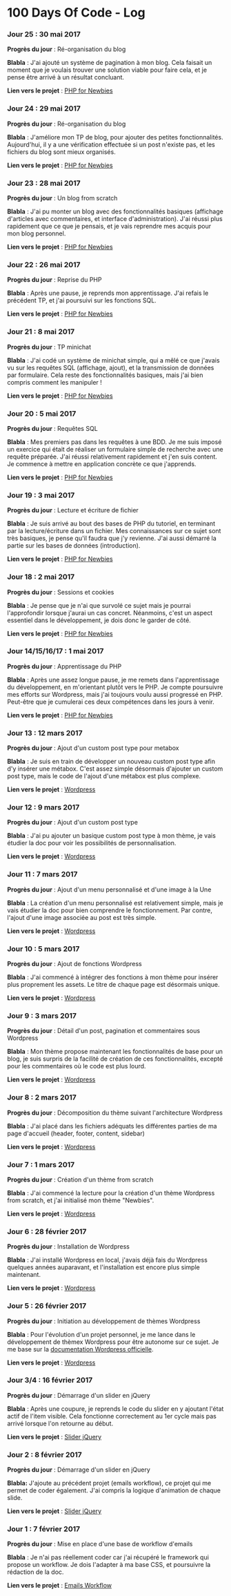 # 100 Days Of Code - Log

### Jour 25 : 30 mai 2017

**Progrès du jour** : Ré-organisation du blog

**Blabla** : J'ai ajouté un système de pagination à mon blog. Cela faisait un moment que je voulais trouver une solution viable pour faire cela, et je pense être arrivé à un résultat concluant.

**Lien vers le projet** : [PHP for Newbies](https://github.com/hugodessomme/100-days-of-code/tree/master/projects/php-for-newbies)



### Jour 24 : 29 mai 2017

**Progrès du jour** : Ré-organisation du blog

**Blabla** : J'améliore mon TP de blog, pour ajouter des petites fonctionnalités. Aujourd'hui, il y a une vérification effectuée si un post n'existe pas, et les fichiers du blog sont mieux organisés.

**Lien vers le projet** : [PHP for Newbies](https://github.com/hugodessomme/100-days-of-code/tree/master/projects/php-for-newbies)



### Jour 23 : 28 mai 2017

**Progrès du jour** : Un blog from scratch

**Blabla** : J'ai pu monter un blog avec des fonctionnalités basiques (affichage d'articles avec commentaires, et interface d'administration). J'ai réussi plus rapidement que ce que je pensais, et je vais reprendre mes acquis pour mon blog personnel.

**Lien vers le projet** : [PHP for Newbies](https://github.com/hugodessomme/100-days-of-code/tree/master/projects/php-for-newbies)



### Jour 22 : 26 mai 2017

**Progrès du jour** : Reprise du PHP

**Blabla** : Après une pause, je reprends mon apprentissage. J'ai refais le précédent TP, et j'ai poursuivi sur les fonctions SQL.

**Lien vers le projet** : [PHP for Newbies](https://github.com/hugodessomme/100-days-of-code/tree/master/projects/php-for-newbies)



### Jour 21 : 8 mai 2017

**Progrès du jour** : TP minichat

**Blabla** : J'ai codé un système de minichat simple, qui a mêlé ce que j'avais vu sur les requêtes SQL (affichage, ajout), et la transmission de données par formulaire. Cela reste des fonctionnalités basiques, mais j'ai bien compris comment les manipuler !

**Lien vers le projet** : [PHP for Newbies](https://github.com/hugodessomme/100-days-of-code/tree/master/projects/php-for-newbies)



### Jour 20 : 5 mai 2017

**Progrès du jour** : Requêtes SQL

**Blabla** : Mes premiers pas dans les requêtes à une BDD. Je me suis imposé un exercice qui était de réaliser un formulaire simple de recherche avec une requête préparée. J'ai réussi relativement rapidement et j'en suis content. Je commence à mettre en application concrète ce que j'apprends.

**Lien vers le projet** : [PHP for Newbies](https://github.com/hugodessomme/100-days-of-code/tree/master/projects/php-for-newbies)



### Jour 19 : 3 mai 2017

**Progrès du jour** : Lecture et écriture de fichier

**Blabla** : Je suis arrivé au bout des bases de PHP du tutoriel, en terminant par la lecture/écriture dans un fichier. Mes connaissances sur ce sujet sont très basiques, je pense qu'il faudra que j'y revienne. J'ai aussi démarré la partie sur les bases de données (introduction).

**Lien vers le projet** : [PHP for Newbies](https://github.com/hugodessomme/100-days-of-code/tree/master/projects/php-for-newbies)



### Jour 18 : 2 mai 2017

**Progrès du jour** : Sessions et cookies

**Blabla** : Je pense que je n'ai que survolé ce sujet mais je pourrai l'approfondir lorsque j'aurai un cas concret. Néanmoins, c'est un aspect essentiel dans le développement, je dois donc le garder de côté.

**Lien vers le projet** : [PHP for Newbies](https://github.com/hugodessomme/100-days-of-code/tree/master/projects/php-for-newbies)



### Jour 14/15/16/17 : 1 mai 2017

**Progrès du jour** : Apprentissage du PHP

**Blabla** : Après une assez longue pause, je me remets dans l'apprentissage du développement, en m'orientant plutôt vers le PHP. Je compte poursuivre mes efforts sur Wordpress, mais j'ai toujours voulu aussi progressé en PHP. Peut-être que je cumulerai ces deux compétences dans les jours à venir.

**Lien vers le projet** : [PHP for Newbies](https://github.com/hugodessomme/100-days-of-code/tree/master/projects/php-for-newbies)



### Jour 13 : 12 mars 2017

**Progrès du jour** : Ajout d'un custom post type pour metabox

**Blabla** : Je suis en train de développer un nouveau custom post type afin d'y insérer une métabox. C'est assez simple désormais d'ajouter un custom post type, mais le code de l'ajout d'une métabox est plus complexe.

**Lien vers le projet** : [Wordpress](https://github.com/hugodessomme/100-days-of-code/tree/master/projects/wordpress)



### Jour 12 : 9 mars 2017

**Progrès du jour** : Ajout d'un custom post type

**Blabla** : J'ai pu ajouter un basique custom post type à mon thème, je vais étudier la doc pour voir les possibilités de personnalisation.

**Lien vers le projet** : [Wordpress](https://github.com/hugodessomme/100-days-of-code/tree/master/projects/wordpress)



### Jour 11 : 7 mars 2017

**Progrès du jour** : Ajout d'un menu personnalisé et d'une image à la Une

**Blabla** : La création d'un menu personnalisé est relativement simple, mais je vais étudier la doc pour bien comprendre le fonctionnement. Par contre, l'ajout d'une image associée au post est très simple.

**Lien vers le projet** : [Wordpress](https://github.com/hugodessomme/100-days-of-code/tree/master/projects/wordpress)



### Jour 10 : 5 mars 2017

**Progrès du jour** : Ajout de fonctions Wordpress

**Blabla** : J'ai commencé à intégrer des fonctions à mon thème pour insérer plus proprement les assets. Le titre de chaque page est désormais unique.

**Lien vers le projet** : [Wordpress](https://github.com/hugodessomme/100-days-of-code/tree/master/projects/wordpress)



### Jour 9 : 3 mars 2017

**Progrès du jour** : Détail d'un post, pagination et commentaires sous Wordpress

**Blabla** : Mon thème propose maintenant les fonctionnalités de base pour un blog, je suis surpris de la facilité de création de ces fonctionnalités, excepté pour les commentaires où le code est plus lourd.

**Lien vers le projet** : [Wordpress](https://github.com/hugodessomme/100-days-of-code/tree/master/projects/wordpress)



### Jour 8 : 2 mars 2017

**Progrès du jour** : Décomposition du thème suivant l'architecture Wordpress

**Blabla** : J'ai placé dans les fichiers adéquats les différentes parties de ma page d'accueil (header, footer, content, sidebar)

**Lien vers le projet** : [Wordpress](https://github.com/hugodessomme/100-days-of-code/tree/master/projects/wordpress)



### Jour 7 : 1 mars 2017

**Progrès du jour** : Création d'un thème from scratch

**Blabla** : J'ai commencé la lecture pour la création d'un thème Wordpress from scratch, et j'ai initialisé mon thème "Newbies".

**Lien vers le projet** : [Wordpress](https://github.com/hugodessomme/100-days-of-code/tree/master/projects/wordpress)




### Jour 6 : 28 février 2017

**Progrès du jour** : Installation de Wordpress

**Blabla** : J'ai installé Wordpress en local, j'avais déjà fais du Wordpress quelques années auparavant, et l'installation est encore plus simple maintenant.

**Lien vers le projet** : [Wordpress](https://github.com/hugodessomme/100-days-of-code/tree/master/projects/wordpress)




### Jour 5 : 26 février 2017

**Progrès du jour** : Initiation au développement de thèmes Wordpress

**Blabla** : Pour l'évolution d'un projet personnel, je me lance dans le développement de thèmex Wordpress pour être autonome sur ce sujet. Je me base sur la [documentation Wordpress officielle](https://developer.wordpress.org/themes/).

**Lien vers le projet** : [Wordpress](https://github.com/hugodessomme/100-days-of-code/tree/master/projects/wordpress)




### Jour 3/4 : 16 février 2017

**Progrès du jour** : Démarrage d'un slider en jQuery

**Blabla** : Après une coupure, je reprends le code du slider en y ajoutant l'état actif de l'item visible. Cela fonctionne correctement au 1er cycle mais pas arrivé lorsque l'on retourne au début.

**Lien vers le projet** : [Slider jQuery](https://github.com/hugodessomme/100-days-of-code/tree/master/projects/slider-jquery)




### Jour 2 : 8 février 2017

**Progrès du jour** : Démarrage d'un slider en jQuery

**Blabla:** J'ajoute au précédent projet (emails workflow), ce projet qui me permet de coder également. J'ai compris la logique d'animation de chaque slide.

**Lien vers le projet** : [Slider jQuery](https://github.com/hugodessomme/100-days-of-code/tree/master/projects/slider-jquery)




### Jour 1 : 7 février 2017

**Progrès du jour** : Mise en place d'une base de workflow d'emails

**Blabla** : Je n'ai pas réellement coder car j'ai récupéré le framework qui propose un workflow. Je dois l'adapter à ma base CSS, et poursuivre la rédaction de la doc.

**Lien vers le projet** : [Emails Workflow](https://github.com/hugodessomme/100-days-of-code/tree/master/projects/emails-workflow)